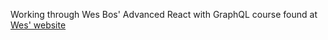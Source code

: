 Working through Wes Bos' Advanced React with GraphQL course found at [Wes' website](https://advancedreact.com)
